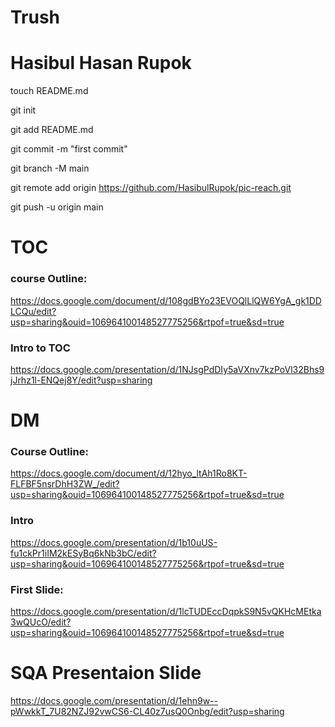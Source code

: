 # Trush

# Hasibul Hasan Rupok


touch README.md

git init

git add README.md

git commit -m "first commit"

git branch -M main

git remote add origin https://github.com/HasibulRupok/pic-reach.git

git push -u origin main


# TOC
### course Outline: 
https://docs.google.com/document/d/108gdBYo23EVOQlLlQW6YgA_gk1DDLCQu/edit?usp=sharing&ouid=106964100148527775256&rtpof=true&sd=true

### Intro to TOC
https://docs.google.com/presentation/d/1NJsgPdDIy5aVXnv7kzPoVl32Bhs9jJrhz1l-ENQej8Y/edit?usp=sharing

# DM
### Course Outline: 
https://docs.google.com/document/d/12hyo_ltAh1Ro8KT-FLFBF5nsrDhH3ZW_/edit?usp=sharing&ouid=106964100148527775256&rtpof=true&sd=true

### Intro
https://docs.google.com/presentation/d/1b10uUS-fu1ckPr1iIM2kESyBq6kNb3bC/edit?usp=sharing&ouid=106964100148527775256&rtpof=true&sd=true
### First Slide:
https://docs.google.com/presentation/d/1lcTUDEccDqpkS9N5vQKHcMEtka3wQUcO/edit?usp=sharing&ouid=106964100148527775256&rtpof=true&sd=true

# SQA Presentaion Slide
https://docs.google.com/presentation/d/1ehn9w--pWwkkT_7U82NZJ92vwCS6-CL40z7usQ0Onbg/edit?usp=sharing
